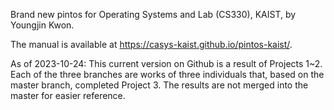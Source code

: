 Brand new pintos for Operating Systems and Lab (CS330), KAIST, by Youngjin Kwon.

The manual is available at https://casys-kaist.github.io/pintos-kaist/.

As of 2023-10-24: 
This current version on Github is a result of Projects 1~2.
Each of the three branches are works of three individuals that, based on the master branch, completed Project 3.
The results are not merged into the master for easier reference. 
